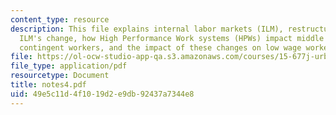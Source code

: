 ```yaml
---
content_type: resource
description: This file explains internal labor markets (ILM), restructuring i.e how
  ILM's change, how High Performance Work systems (HPWs) impact middle managers and
  contingent workers, and the impact of these changes on low wage workers.
file: https://ol-ocw-studio-app-qa.s3.amazonaws.com/courses/15-677j-urban-labor-markets-and-employment-policy-spring-2005/49e5c11d4f1019d2e9db92437a7344e8_notes4.pdf
file_type: application/pdf
resourcetype: Document
title: notes4.pdf
uid: 49e5c11d-4f10-19d2-e9db-92437a7344e8
---
```

